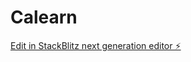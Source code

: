 # Calearn

[Edit in StackBlitz next generation editor ⚡️](https://stackblitz.com/~/github.com/cloudaestro/Calearn)